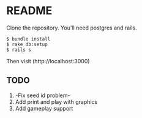 # README

Clone the repository. You'll need postgres and rails.

    $ bundle install
    $ rake db:setup
    $ rails s

Then visit (http://localhost:3000)

## TODO

1. -Fix seed id problem-
2. Add print and play with graphics
3. Add gameplay support

